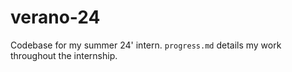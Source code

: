 # verano-24
Codebase for my summer 24' intern.
`progress.md` details my work throughout the internship.
